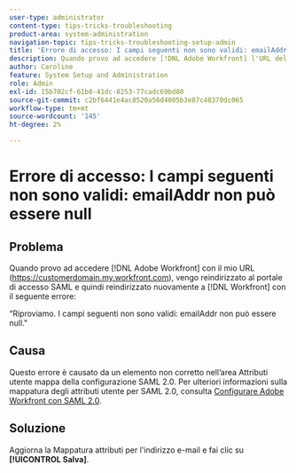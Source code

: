 ```yaml
---
user-type: administrator
content-type: tips-tricks-troubleshooting
product-area: system-administration
navigation-topic: tips-tricks-troubleshooting-setup-admin
title: 'Errore di accesso: I campi seguenti non sono validi: emailAddr non può essere null'
description: Quando provo ad accedere [!DNL Adobe Workfront] l'URL del mio dominio, vengo reindirizzato al portale di accesso SAML e quindi reindirizzato nuovamente a [!DNL Workfront] errore che indica che il campo emailAddr non può essere null.
author: Caroline
feature: System Setup and Administration
role: Admin
exl-id: 15b702cf-61b8-41dc-8253-77cadc69bd80
source-git-commit: c2bf6441e4ac8520a56d4005b3e87c48370dc065
workflow-type: tm+mt
source-wordcount: '145'
ht-degree: 2%

---
```


# Errore di accesso: I campi seguenti non sono validi: emailAddr non può essere null

## Problema

Quando provo ad accedere [!DNL Adobe Workfront] con il mio URL (https://customerdomain.my.workfront.com), vengo reindirizzato al portale di accesso SAML e quindi reindirizzato nuovamente a [!DNL Workfront] con il seguente errore:

“Riproviamo. I campi seguenti non sono validi: emailAddr non può essere null.&quot;

## Causa

Questo errore è causato da un elemento non corretto nell’area Attributi utente mappa della configurazione SAML 2.0. Per ulteriori informazioni sulla mappatura degli attributi utente per SAML 2.0, consulta [Configurare Adobe Workfront con SAML 2.0](../../administration-and-setup/add-users/single-sign-on/configure-workfront-saml-2.md).

## Soluzione

Aggiorna la Mappatura attributi per l&#39;indirizzo e-mail e fai clic su **[!UICONTROL Salva]**.
